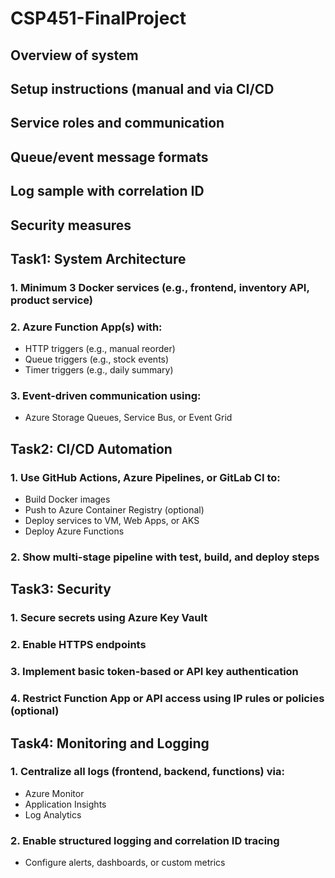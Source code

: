 # CSP451-FinalProject




## Overview of system
## Setup instructions (manual and via CI/CD
## Service roles and communication
## Queue/event message formats
## Log sample with correlation ID
## Security measures


## Task1: System Architecture
### 1. Minimum 3 Docker services (e.g., frontend, inventory API, product service)
### 2. Azure Function App(s) with:
- HTTP triggers (e.g., manual reorder)
- Queue triggers (e.g., stock events)
- Timer triggers (e.g., daily summary)
### 3. Event-driven communication using:
- Azure Storage Queues, Service Bus, or Event Grid

## Task2: CI/CD Automation
### 1. Use GitHub Actions, Azure Pipelines, or GitLab CI to:
- Build Docker images
- Push to Azure Container Registry (optional)
- Deploy services to VM, Web Apps, or AKS
- Deploy Azure Functions
### 2. Show multi-stage pipeline with test, build, and deploy steps

## Task3: Security
### 1. Secure secrets using Azure Key Vault
### 2. Enable HTTPS endpoints
### 3. Implement basic token-based or API key authentication
### 4. Restrict Function App or API access using IP rules or policies (optional)

## Task4: Monitoring and Logging
### 1. Centralize all logs (frontend, backend, functions) via:
- Azure Monitor
- Application Insights
- Log Analytics
 ### 2. Enable structured logging and correlation ID tracing
- Configure alerts, dashboards, or custom metrics
